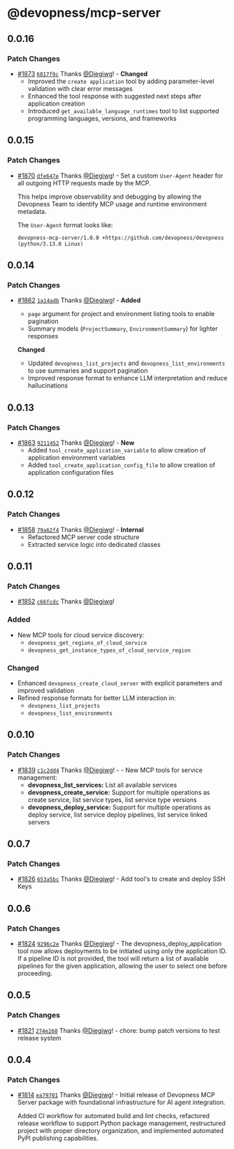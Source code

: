 # @devopness/mcp-server

## 0.0.16

### Patch Changes

- [#1873](https://github.com/devopness/devopness/pull/1873) [`6817f9c`](https://github.com/devopness/devopness/commit/6817f9c8c51601025baca546a8887f1db054adc0) Thanks [@Diegiwg](https://github.com/Diegiwg)! - **Changed**
  - Improved the `create application` tool by adding parameter-level validation with clear error messages
  - Enhanced the tool response with suggested next steps after application creation
  - Introduced `get_available_language_runtimes` tool to list supported programming languages, versions, and frameworks

## 0.0.15

### Patch Changes

- [#1870](https://github.com/devopness/devopness/pull/1870) [`dfe647e`](https://github.com/devopness/devopness/commit/dfe647e04b6f5d4fd9ca63ea2c08d08ccb276ec6) Thanks [@Diegiwg](https://github.com/Diegiwg)! - Set a custom `User-Agent` header for all outgoing HTTP requests made by the MCP.

  This helps improve observability and debugging by allowing the Devopness Team to identify MCP usage and runtime environment metadata.

  The `User-Agent` format looks like:

  ```
  devopness-mcp-server/1.0.0 +https://github.com/devopness/devopness (python/3.13.0 Linux)
  ```

## 0.0.14

### Patch Changes

- [#1862](https://github.com/devopness/devopness/pull/1862) [`1a14adb`](https://github.com/devopness/devopness/commit/1a14adb767e06eabeb84067852cb718710528be7) Thanks [@Diegiwg](https://github.com/Diegiwg)! - **Added**

  - `page` argument for project and environment listing tools to enable pagination
  - Summary models (`ProjectSummary`, `EnvironmentSummary`) for lighter responses

  **Changed**

  - Updated `devopness_list_projects` and `devopness_list_environments` to use summaries and support pagination
  - Improved response format to enhance LLM interpretation and reduce hallucinations

## 0.0.13

### Patch Changes

- [#1863](https://github.com/devopness/devopness/pull/1863) [`9211452`](https://github.com/devopness/devopness/commit/9211452c255b592fb7cc0bfc34641a84b53f3216) Thanks [@Diegiwg](https://github.com/Diegiwg)! - **New**
  - Added `tool_create_application_variable` to allow creation of application environment variables
  - Added `tool_create_application_config_file` to allow creation of application configuration files

## 0.0.12

### Patch Changes

- [#1858](https://github.com/devopness/devopness/pull/1858) [`79a62f4`](https://github.com/devopness/devopness/commit/79a62f412ea2400eafce3eb05d8e48e3ba3a8423) Thanks [@Diegiwg](https://github.com/Diegiwg)! - **Internal**
  - Refactored MCP server code structure
  - Extracted service logic into dedicated classes

## 0.0.11

### Patch Changes

- [#1852](https://github.com/devopness/devopness/pull/1852) [`c66fcdc`](https://github.com/devopness/devopness/commit/c66fcdc2fe3c2a8e945b804e9361e94585518529) Thanks [@Diegiwg](https://github.com/Diegiwg)!

### Added

- New MCP tools for cloud service discovery:
  - `devopness_get_regions_of_cloud_service`
  - `devopness_get_instance_types_of_cloud_service_region`

### Changed

- Enhanced `devopness_create_cloud_server` with explicit parameters and improved validation
- Refined response formats for better LLM interaction in:
  - `devopness_list_projects`
  - `devopness_list_environments`

## 0.0.10

### Patch Changes

- [#1839](https://github.com/devopness/devopness/pull/1839) [`c1c2dd4`](https://github.com/devopness/devopness/commit/c1c2dd412f1df8f93210a1bfc94ee033461ea64d) Thanks [@Diegiwg](https://github.com/Diegiwg)! - - New MCP tools for service management:
  - **devopness_list_services:** List all available services
  - **devopness_create_service:** Support for multiple operations as create service, list service types, list service type versions
  - **devopness_deploy_service:** Support for multiple operations as deploy service, list service deploy pipelines, list service linked servers

## 0.0.7

### Patch Changes

- [#1826](https://github.com/devopness/devopness/pull/1826) [`653a5bc`](https://github.com/devopness/devopness/commit/653a5bc0102f21d50252e4df55bbb7d5c9ee58cf) Thanks [@Diegiwg](https://github.com/Diegiwg)! - Add tool's to create and deploy SSH Keys

## 0.0.6

### Patch Changes

- [#1824](https://github.com/devopness/devopness/pull/1824) [`9296c2e`](https://github.com/devopness/devopness/commit/9296c2ec4b4f1a32169031999bc9a2b02d3a3d04) Thanks [@Diegiwg](https://github.com/Diegiwg)! - The devopness_deploy_application tool now allows deployments to be initiated using only the application ID.
  If a pipeline ID is not provided, the tool will return a list of available pipelines for the given application, allowing the user to select one before proceeding.

## 0.0.5

### Patch Changes

- [#1821](https://github.com/devopness/devopness/pull/1821) [`274e260`](https://github.com/devopness/devopness/commit/274e26006d53eba37b37753af0fa9e3386f2a639) Thanks [@Diegiwg](https://github.com/Diegiwg)! - chore: bump patch versions to test release system

## 0.0.4

### Patch Changes

- [#1814](https://github.com/devopness/devopness/pull/1814) [`ea79701`](https://github.com/devopness/devopness/commit/ea797010793bfe404b7e06afb7e222e716f602de) Thanks [@Diegiwg](https://github.com/Diegiwg)! - Initial release of Devopness MCP Server package with foundational infrastructure for AI agent integration.

  Added CI workflow for automated build and lint checks, refactored release workflow to support Python package management, restructured project with proper directory organization, and implemented automated PyPI publishing capabilities.

